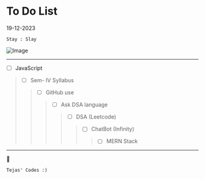 # To Do List

19-12-2023
```
Stay : Slay
```

![Image](https://i.pinimg.com/originals/53/96/c2/5396c2561c99075688c061fb7f8354c5.gif)

---

- [ ] JavaScript
>- [ ] Sem- IV Syllabus
>>- [ ] GitHub use
>>>- [ ] Ask DSA language
>>>>- [ ] DSA (Leetcode)
>>>>>- [ ] ChatBot (Infinity)
>>>>>>- [ ] MERN Stack

---
:rocket:


    Tejas' Codes :)
